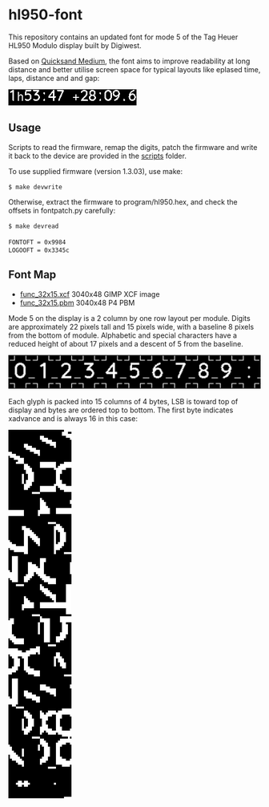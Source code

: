 # hl950-font

This repository contains an updated font for
mode 5 of the Tag Heuer HL950 Modulo display
built by Digiwest.

Based on
[Quicksand Medium](https://fonts.google.com/specimen/Quicksand),
the font aims to improve readability at long distance
and better utilise screen space for typical layouts
like eplased time, laps, distance and and gap:

![Example Render](font/example.png "Example Render")


## Usage

Scripts to read the firmware, remap the digits, patch the 
firmware and write it back to the device are provided in the
[scripts](scripts/) folder.

To use supplied firmware (version 1.3.03), use make:

	$ make devwrite

Otherwise, extract the firmware to program/hl950.hex, and
check the offsets in fontpatch.py carefully:

	$ make devread

	FONTOFT = 0x9984
	LOGOOFT = 0x3345c

## Font Map

   - [func_32x15.xcf](font/func_32x15.xcf) 3040x48 GIMP XCF image
   - [func_32x15.pbm](font/func_32x15.pbm) 3040x48 P4 PBM

Mode 5 on the display is a 2 column by one row layout
per module. Digits are approximately 22 pixels tall and 15
pixels wide, with a baseline 8 pixels from the bottom of
module. Alphabetic and special characters have a reduced height
of about 17 pixels and a descent of 5 from the baseline.

![Digits](font/example_pbm_digits.png "Digits")

Each glyph is packed into 15 columns of 4 bytes,
LSB is toward top of display and bytes are ordered
top to bottom. The first byte indicates
xadvance and is always 16 in this case:

![Packed Digits](font/example_map_digits.png "Packed Digits")

